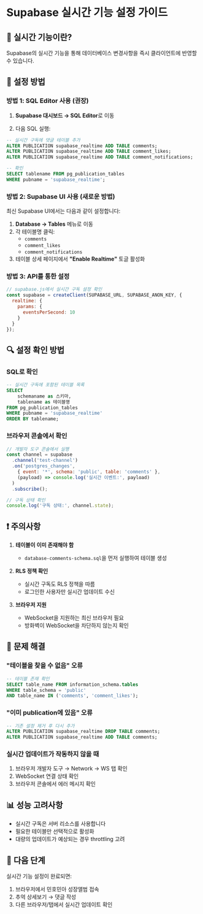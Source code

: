 # Supabase 실시간 기능 설정 가이드

## 📡 실시간 기능이란?
Supabase의 실시간 기능을 통해 데이터베이스 변경사항을 즉시 클라이언트에 반영할 수 있습니다.

## 🚀 설정 방법

### 방법 1: SQL Editor 사용 (권장)

1. **Supabase 대시보드 → SQL Editor**로 이동

2. 다음 SQL 실행:
```sql
-- 실시간 구독에 댓글 테이블 추가
ALTER PUBLICATION supabase_realtime ADD TABLE comments;
ALTER PUBLICATION supabase_realtime ADD TABLE comment_likes;
ALTER PUBLICATION supabase_realtime ADD TABLE comment_notifications;

-- 확인
SELECT tablename FROM pg_publication_tables 
WHERE pubname = 'supabase_realtime';
```

### 방법 2: Supabase UI 사용 (새로운 방법)

최신 Supabase UI에서는 다음과 같이 설정합니다:

1. **Database → Tables** 메뉴로 이동
2. 각 테이블명 클릭:
   - `comments`
   - `comment_likes`
   - `comment_notifications`
3. 테이블 상세 페이지에서 **"Enable Realtime"** 토글 활성화

### 방법 3: API를 통한 설정

```javascript
// supabase.js에서 실시간 구독 설정 확인
const supabase = createClient(SUPABASE_URL, SUPABASE_ANON_KEY, {
  realtime: {
    params: {
      eventsPerSecond: 10
    }
  }
});
```

## 🔍 설정 확인 방법

### SQL로 확인
```sql
-- 실시간 구독에 포함된 테이블 목록
SELECT 
    schemaname as 스키마,
    tablename as 테이블명
FROM pg_publication_tables 
WHERE pubname = 'supabase_realtime'
ORDER BY tablename;
```

### 브라우저 콘솔에서 확인
```javascript
// 개발자 도구 콘솔에서 실행
const channel = supabase
  .channel('test-channel')
  .on('postgres_changes', 
    { event: '*', schema: 'public', table: 'comments' },
    (payload) => console.log('실시간 이벤트:', payload)
  )
  .subscribe();

// 구독 상태 확인
console.log('구독 상태:', channel.state);
```

## ❗ 주의사항

1. **테이블이 이미 존재해야 함**
   - `database-comments-schema.sql`을 먼저 실행하여 테이블 생성

2. **RLS 정책 확인**
   - 실시간 구독도 RLS 정책을 따름
   - 로그인한 사용자만 실시간 업데이트 수신

3. **브라우저 지원**
   - WebSocket을 지원하는 최신 브라우저 필요
   - 방화벽이 WebSocket을 차단하지 않는지 확인

## 🐛 문제 해결

### "테이블을 찾을 수 없음" 오류
```sql
-- 테이블 존재 확인
SELECT table_name FROM information_schema.tables 
WHERE table_schema = 'public' 
AND table_name IN ('comments', 'comment_likes');
```

### "이미 publication에 있음" 오류
```sql
-- 기존 설정 제거 후 다시 추가
ALTER PUBLICATION supabase_realtime DROP TABLE comments;
ALTER PUBLICATION supabase_realtime ADD TABLE comments;
```

### 실시간 업데이트가 작동하지 않을 때
1. 브라우저 개발자 도구 → Network → WS 탭 확인
2. WebSocket 연결 상태 확인
3. 브라우저 콘솔에서 에러 메시지 확인

## 📊 성능 고려사항

- 실시간 구독은 서버 리소스를 사용합니다
- 필요한 테이블만 선택적으로 활성화
- 대량의 업데이트가 예상되는 경우 throttling 고려

## 🎯 다음 단계

실시간 기능 설정이 완료되면:
1. 브라우저에서 민호민아 성장앨범 접속
2. 추억 상세보기 → 댓글 작성
3. 다른 브라우저/탭에서 실시간 업데이트 확인
